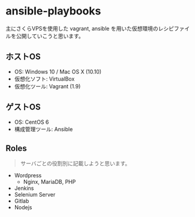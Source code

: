 # ansible-playbooks
主にさくらVPSを使用した vagrant, ansible を用いた仮想環境のレシピファイルを公開していこうと思います。
## ホストOS

* OS: Windows 10 / Mac OS X (10.10)
* 仮想化ソフト: VirtualBox
* 仮想化ツール: Vagrant (1.9)

## ゲストOS

* OS: CentOS 6
* 構成管理ツール: Ansible

## Roles

> サーバごとの役割別に記載しようと思います。

* Wordpress
  * Nginx, MariaDB, PHP
* Jenkins
* Selenium Server
* Gitlab
* Nodejs

